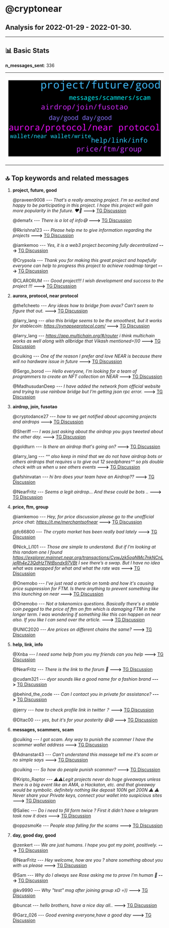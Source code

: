 # **@cryptonear**
 ## Analysis for **2022-01-29** - **2022-01-30**.

---

## 📊 **Basic Stats**

**n_messages_sent**: 336

---
![wordcloud](cryptonear_1Days_wordcloud.png)

---


## 🔝 **Top keywords and related messages**

1. **project, future, good**

    @praveen9008 --- *That's a really amazing project. I'm so excited and happy to be participating in this project. I hope this project will gain more popularity in the future. ❤️🎉* **--->** [TG Discussion](https://t.me/cryptonear/315516)

    @demafx --- *There is a lot of info😅* **--->** [TG Discussion](https://t.me/cryptonear/313580)

    @Rkrishna123 --- *Please help me to give information regarding the projects* **--->** [TG Discussion](https://t.me/cryptonear/319460)

    @iamkemoo --- *Yes, it is a web3 project becoming fully decentralized* **--->** [TG Discussion](https://t.me/cryptonear/319039)

    @Crypsola --- *Thank you for making this great project and hopefully everyone can help to progress this project to achieve roadmap target* **--->** [TG Discussion](https://t.me/cryptonear/313680)

    @CLARORUM --- *Good project!!!   I wish development and success to the project !!!* **--->** [TG Discussion](https://t.me/cryptonear/318087)

2. **aurora, protocol, near protocol**

    @the1cheeto --- *Any ideas how to bridge from avax? Can’t seem to figure that out.* **--->** [TG Discussion](https://t.me/cryptonear/320138)

    @larry_lang --- *also this bridge seems to be the smoothest, but it works for stablecoin: https://synapseprotocol.com/* **--->** [TG Discussion](https://t.me/cryptonear/320144)

    @larry_lang --- *https://app.multichain.org/#/router i think multichain works as well along with allbridge that Vikash mentioned=))0* **--->** [TG Discussion](https://t.me/cryptonear/320143)

    @cuiking --- *One of the reason I prefer and love NEAR is because there will no hardware issue in future* **--->** [TG Discussion](https://t.me/cryptonear/319099)

    @Sergo_borod --- *Hello everyone, I'm looking for a team of programmers to create an NFT collection on NEAR* **--->** [TG Discussion](https://t.me/cryptonear/320903)

    @MadhusudanDeep --- *I have added the network from official website and trying to use rainbow bridge but I'm getting json rpc error.* **--->** [TG Discussion](https://t.me/cryptonear/320664)

3. **airdrop, join, fusotao**

    @cryptodance27 --- *how to we get notified about upcoming projects and airdrops* **--->** [TG Discussion](https://t.me/cryptonear/320451)

    @Sheriff --- *I was just asking about the airdrop you guys tweeted about the other day.* **--->** [TG Discussion](https://t.me/cryptonear/316069)

    @goldturn --- *Is there an airdrop that's going on?* **--->** [TG Discussion](https://t.me/cryptonear/320579)

    @larry_lang --- *^^ also keep in mind that we do not have airdrop bots or others airdrops that requires u to give out 12 seedphares^^ so pls double check with us when u see others events* **--->** [TG Discussion](https://t.me/cryptonear/321145)

    @afshinvatan --- *hi bro does your team have an Airdrop??* **--->** [TG Discussion](https://t.me/cryptonear/321469)

    @NearFritz --- *Seems a legit airdrop... And these could be bots ..* **--->** [TG Discussion](https://t.me/cryptonear/313902)

4. **price, ftm, group**

    @iamkemoo --- *Hey, for price discussion please go to the unofficial price chat: https://t.me/merchantsofnear* **--->** [TG Discussion](https://t.me/cryptonear/318950)

    @fc66800 --- *The crypto market has been really bad lately* **--->** [TG Discussion](https://t.me/cryptonear/314063)

    @Nick_Li101 --- *Those are simple to understand. But if I’m looking at this random one I found  https://explorer.mainnet.near.org/transactions/CvwJzk5oqNMc7nkNCnLjeRh4e23QdHzTNtBsndx97VBt   I see there’s a swap. But I have no idea what was swapped for what and what the rate was* **--->** [TG Discussion](https://t.me/cryptonear/314351)

    @Onemobo --- *I've just read a article on tomb and how it's causing price suppression for FTM. Is there anything to prevent something like this launching on near* **--->** [TG Discussion](https://t.me/cryptonear/314153)

    @Onemobo --- *Not a tokenomics questions. Basically there's a stable coin pegged to the price of ftm on ftm which is damaging FTM in the longer term. I was wondering if something like this  can happen on near also. If you like I can send over the article.* **--->** [TG Discussion](https://t.me/cryptonear/314175)

    @UNIC2020 --- *Are prices on different chains the same?* **--->** [TG Discussion](https://t.me/cryptonear/319382)

5. **help, link, info**

    @Xnba --- *I need some help from you my friends can you help* **--->** [TG Discussion](https://t.me/cryptonear/319083)

    @NearFritz --- *There is the link to the forum 🤟* **--->** [TG Discussion](https://t.me/cryptonear/313549)

    @cudam321 --- *dyor sounds like a good name for a fashion brand* **--->** [TG Discussion](https://t.me/cryptonear/321699)

    @behind_the_code --- *Can I contact you in private for assistance?* **--->** [TG Discussion](https://t.me/cryptonear/320978)

    @jerry --- *how to check profile link in twitter？* **--->** [TG Discussion](https://t.me/cryptonear/319081)

    @Dltac00 --- *yes, but it's for your posterity 😆😆* **--->** [TG Discussion](https://t.me/cryptonear/320284)

6. **messages, scammers, scam**

    @cuiking --- *I got scam. Any way to punish the scammer I have the scammer wallet address* **--->** [TG Discussion](https://t.me/cryptonear/319031)

    @Adnanstar43 --- *Can't understand this massege tell me it's scam or no simple says* **--->** [TG Discussion](https://t.me/cryptonear/318025)

    @cuiking --- *So how do people punish scammer?* **--->** [TG Discussion](https://t.me/cryptonear/319020)

    @Kripto_Raptor --- *⚠️⚠️Legit projects never do huge giveaways unless there is a big event like an AMA, a Hackaton, etc. and that giveaway would be symbolic. definitely nothing like deposit 100N get 200N ⚠️ ⚠️ Never share your Private keys, connect your wallet into suspicious sites* **--->** [TG Discussion](https://t.me/cryptonear/321476)

    @Saliec --- *Do i need to fill form twice ? First it didn't have a telegram task now it does* **--->** [TG Discussion](https://t.me/cryptonear/313092)

    @oppzsmoKe --- *People stop falling for the scams* **--->** [TG Discussion](https://t.me/cryptonear/314543)

7. **day, good day, good**

    @zenkert --- *We are just humans. I hope you got my point, positively.* **--->** [TG Discussion](https://t.me/cryptonear/313926)

    @NearFritz --- *Hey welcome, how are you ? share something about you with us please* **--->** [TG Discussion](https://t.me/cryptonear/313483)

    @Sam --- *Why do I always see Rose asking me to prove I’m human 🤣* **--->** [TG Discussion](https://t.me/cryptonear/318010)

    @kv9990 --- *Why "test" msg after joining group xD =))* **--->** [TG Discussion](https://t.me/cryptonear/320342)

    @buncat --- *hello brothers, have a nice day all..* **--->** [TG Discussion](https://t.me/cryptonear/316128)

    @Garz_026 --- *Good evening everyone,have a good day* **--->** [TG Discussion](https://t.me/cryptonear/321339)

